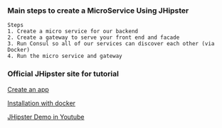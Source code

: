 
### Main steps to create a MicroService Using JHipster
```
Steps
1. Create a micro service for our backend
2. Create a gateway to serve your front end and facade
3. Run Consul so all of our services can discover each other (via Docker)
4. Run the micro service and gateway

```

### Official JHipster site for tutorial
[Create an app](https://jhipster.github.io/creating-an-app/)

[Installation with docker](https://jhipster.github.io/installation/)

[JHipster Demo in Youtube](https://www.youtube.com/watch?v=NdcnpD-GpZ4)
